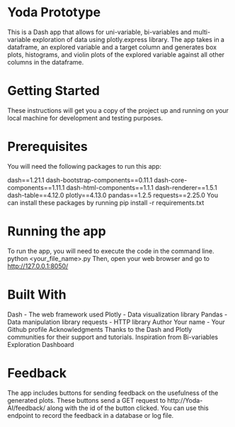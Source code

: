 # Yoda Prototype

This is a Dash app that allows for uni-variable, bi-variables and multi-variable exploration of data using plotly.express library. The app takes in a dataframe, an explored variable and a target column and generates box plots, histograms, and violin plots of the explored variable against all other columns in the dataframe.

# Getting Started
These instructions will get you a copy of the project up and running on your local machine for development and testing purposes.

# Prerequisites
You will need the following packages to run this app:

dash==1.21.1
dash-bootstrap-components==0.11.1
dash-core-components==1.11.1
dash-html-components==1.1.1
dash-renderer==1.5.1
dash-table==4.12.0
plotly==4.13.0
pandas==1.2.5
requests==2.25.0
You can install these packages by running pip install -r requirements.txt

# Running the app
To run the app, you will need to execute the code in the command line.
python <your_file_name>.py
Then, open your web browser and go to http://127.0.0.1:8050/

# Built With
Dash - The web framework used
Plotly - Data visualization library
Pandas - Data manipulation library
requests - HTTP library
Author
Your name - Your Github profile
Acknowledgments
Thanks to the Dash and Plotly communities for their support and tutorials.
Inspiration from Bi-variables Exploration Dashboard

# Feedback
The app includes buttons for sending feedback on the usefulness of the generated plots. These buttons send a GET request to http://Yoda-AI/feedback/ along with the id of the button clicked. You can use this endpoint to record the feedback in a database or log file.
